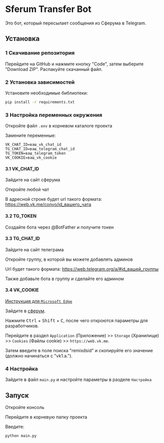 # Sferum Transfer Bot

Это бот, который пересылает сообщения из Сферума в Telegram.

## Установка

### 1 Скачивание репозитория

Перейдите на GitHub и нажмите кнопку "Code", затем выберите "Download ZIP". Распакуйте скачанный файл.

### 2 Установка зависимостей

Установите необходимые библиотеки:

```bash
pip install -r requirements.txt
```

### 3 Настройка переменных окружения

Откройте файл `.env` в корневом каталоге проекта 

Замените переменные:
```env
VK_CHAT_ID=ваш_vk_chat_id 
TG_CHAT_ID=ваш_telegram_chat_id 
TG_TOKEN=ваш_telegram_token 
VK_COOKIE=ваш_vk_cookie
```

#### 3.1 VK_CHAT_ID

Зайдите на сайт сферума

Откройте любой чат

В адресной строке будет url такого формата:
https://web.vk.me/convo/id_вашего_чата

#### 3.2 TG_TOKEN

Создайте бота через @BotFather и получите токен

#### 3.3 TG_CHAT_ID

Зайдите на сайт телеграма 

Откройте группу, в которой вы можете добавлять админов

Url будет такого формата:
https://web.telegram.org/a/#id_вашей_группы

Также добавьте бота в группу и сделайте его админом

#### 3.4 VK_COOKIE

[Инструкция для `Microsoft Edge`](https://github.com/xKARASb/SferumBot/issues/9)

Зайдите в [сферум](https://web.vk.me/).

Нажмите <kbd>Ctrl</kbd> + <kbd>Shift</kbd> + <kbd>C</kbd>, после чего откроются параметры для разработчиков.

Перейдите в раздел `Application` (Приложение) >> `Storage` (Хранилище) >> `Cookies` (Файлы cookie) >> `https://web.vk.me`.

Затем введите в поле поиска "remixdsid" и скопируйте его значение (должно начинаться с "vk1.a.").

### 4 Настройка

Зайдите в файл `main.py` и настройте параметры в разделе `Настройка`

## Запуск

Откройте консоль

Перейдите в корневую папку проекта

Введите:
```bash
python main.py
```
